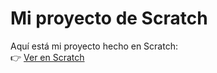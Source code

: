 # Mi proyecto de Scratch

Aquí está mi proyecto hecho en Scratch:  
👉 [Ver en Scratch](https://scratch.mit.edu/projects/1208585206)

